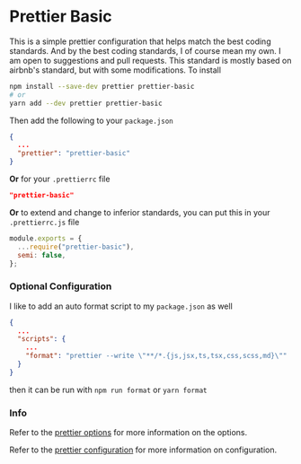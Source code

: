 # Prettier Basic

This is a simple prettier configuration that helps match the best coding standards. 
And by the best coding standards, I of course mean my own. I am open to suggestions and pull requests.
This standard is mostly based on airbnb's standard, but with some modifications. To install

```bash
npm install --save-dev prettier prettier-basic
# or
yarn add --dev prettier prettier-basic
```

Then add the following to your `package.json`

```json
{
  ...
  "prettier": "prettier-basic"
}
```


**Or** for your `.prettierrc` file

```json
"prettier-basic"
```

**Or** to extend and change to inferior standards, you can put this in your `.prettierrc.js` file

```javascript
module.exports = {
  ...require("prettier-basic"),
  semi: false,
};
```

### Optional Configuration
I like to add an auto format script to my `package.json` as well

```json
{
  ...
  "scripts": {
    ...
    "format": "prettier --write \"**/*.{js,jsx,ts,tsx,css,scss,md}\""
  }
}
```

then it can be run with `npm run format` or `yarn format`


### Info
Refer to the [prettier options](https://prettier.io/docs/en/options.html) for more information on the options.

Refer to the [prettier configuration](https://prettier.io/docs/en/configuration.html) for more information on configuration.